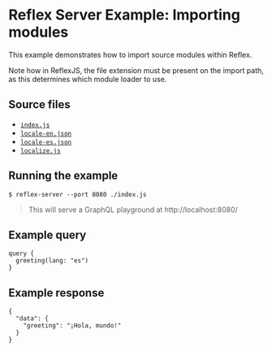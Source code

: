 # Reflex Server Example: Importing modules

This example demonstrates how to import source modules within Reflex.

Note how in ReflexJS, the file extension must be present on the import path, as this determines which module loader to use.

## Source files

- [`index.js`](./index.js)
- [`locale-en.json`](./locale-en.json)
- [`locale-es.json`](./locale-es.json)
- [`localize.js`](./localize.js)

## Running the example

```shell
$ reflex-server --port 8080 ./index.js
```
> This will serve a GraphQL playground at http://localhost:8080/

## Example query

```
query {
  greeting(lang: "es")
}
```

## Example response

```
{
  "data": {
    "greeting": "¡Hola, mundo!"
  }
}
```
